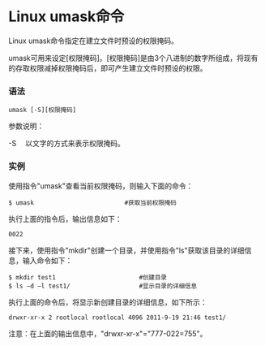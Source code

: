 # Linux umask命令

Linux umask命令指定在建立文件时预设的权限掩码。

umask可用来设定[权限掩码]。[权限掩码]是由3个八进制的数字所组成，将现有的存取权限减掉权限掩码后，即可产生建立文件时预设的权限。

### 语法

    umask [-S][权限掩码]

参数说明：

-S 　以文字的方式来表示权限掩码。

### 实例

使用指令"umask"查看当前权限掩码，则输入下面的命令：

    $ umask                         #获取当前权限掩码 
    

执行上面的指令后，输出信息如下：

    0022
    

接下来，使用指令"mkdir"创建一个目录，并使用指令"ls"获取该目录的详细信息，输入命令如下：

    $ mkdir test1                       #创建目录  
    $ ls –d –l test1/                   #显示目录的详细信息  
    

执行上面的命令后，将显示新创建目录的详细信息，如下所示：

    drwxr-xr-x 2 rootlocal rootlocal 4096 2011-9-19 21:46 test1/ 
    

注意：在上面的输出信息中，"drwxr-xr-x"="777-022=755"。